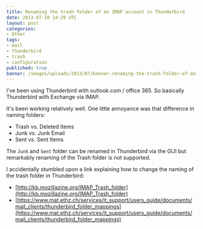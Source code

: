 ```yaml
---
title: Renaming the trash folder of an IMAP account in Thunderbird
date: 2013-07-10 14:29 UTC
layout: post
categories:
- Other
tags:
- mail
- thunderbird
- trash
- configuration
published: true
banner: /images/uploads/2013/07/banner-renaming-the-trash-folder-of-an-imap-account-in-thunderbird.jpg
---
```

I've been using Thunderbird with outlook.com / office 365. So basically Thunderbird with Exchange via IMAP.

It's been working relatively well. One little annoyance was that difference in naming folders:

- Trash vs. Deleted Items
- Junk vs. Junk Email
- Sent vs. Sent Items

The `Junk` and `Sent` folder can be renamed in Thunderbird via the GUI but remarkably renaming of the Trash folder is not supported.

I accidentally stumbled upon a link explaining how to change the naming of the trash folder in Thunderbird:

- [http://kb.mozillazine.org/IMAP_Trash_folder](http://kb.mozillazine.org/IMAP_Trash_folder)
- [https://www.mat.ethz.ch/services/it_support/users_guide/documents/mail_clients/thunderbird_folder_mappings](https://www.mat.ethz.ch/services/it_support/users_guide/documents/mail_clients/thunderbird_folder_mappings)
